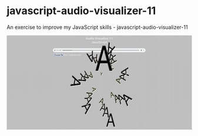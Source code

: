 # javascript-audio-visualizer-11
An exercise to improve my JavaScript skills - javascript-audio-visualizer-11

![Screenshot](javascript-audio-visualizer-11.png)
